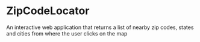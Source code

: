 # ZipCodeLocator
An interactive web application that returns a list of nearby zip codes, states and cities from where the user clicks on the map
